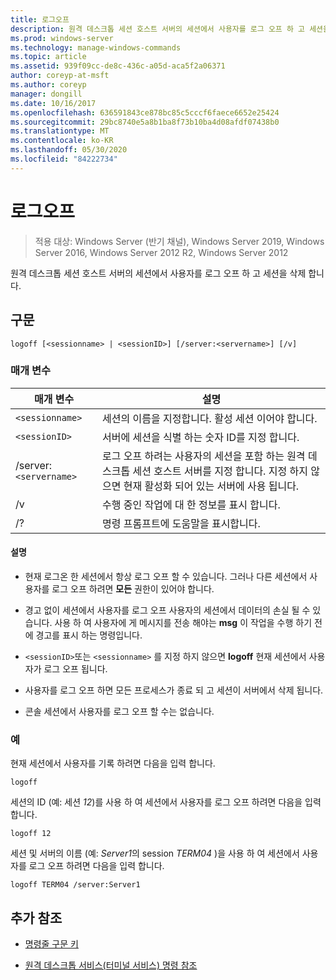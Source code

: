 ```yaml
---
title: 로그오프
description: 원격 데스크톱 세션 호스트 서버의 세션에서 사용자를 로그 오프 하 고 세션을 삭제 하는 logoff 명령에 대 한 참조 항목입니다.
ms.prod: windows-server
ms.technology: manage-windows-commands
ms.topic: article
ms.assetid: 939f09cc-de8c-436c-a05d-aca5f2a06371
author: coreyp-at-msft
ms.author: coreyp
manager: dongill
ms.date: 10/16/2017
ms.openlocfilehash: 636591843ce878bc85c5cccf6faece6652e25424
ms.sourcegitcommit: 29bc8740e5a8b1ba8f73b10ba4d08afdf07438b0
ms.translationtype: MT
ms.contentlocale: ko-KR
ms.lasthandoff: 05/30/2020
ms.locfileid: "84222734"
---
```

# <a name="logoff"></a>로그오프

> 적용 대상: Windows Server (반기 채널), Windows Server 2019, Windows Server 2016, Windows Server 2012 R2, Windows Server 2012

원격 데스크톱 세션 호스트 서버의 세션에서 사용자를 로그 오프 하 고 세션을 삭제 합니다.

## <a name="syntax"></a>구문
```
logoff [<sessionname> | <sessionID>] [/server:<servername>] [/v]
```

### <a name="parameters"></a>매개 변수

| 매개 변수 | 설명 |
| --------- | ----------- |
| `<sessionname>` | 세션의 이름을 지정합니다. 활성 세션 이어야 합니다.|
| `<sessionID>` | 서버에 세션을 식별 하는 숫자 ID를 지정 합니다. |
| /server:`<servername>` | 로그 오프 하려는 사용자의 세션을 포함 하는 원격 데스크톱 세션 호스트 서버를 지정 합니다. 지정 하지 않으면 현재 활성화 되어 있는 서버에 사용 됩니다. |
| /v | 수행 중인 작업에 대 한 정보를 표시 합니다. |
| /? | 명령 프롬프트에 도움말을 표시합니다. |

#### <a name="remarks"></a>설명

- 현재 로그온 한 세션에서 항상 로그 오프 할 수 있습니다. 그러나 다른 세션에서 사용자를 로그 오프 하려면 **모든** 권한이 있어야 합니다.

- 경고 없이 세션에서 사용자를 로그 오프 사용자의 세션에서 데이터의 손실 될 수 있습니다. 사용 하 여 사용자에 게 메시지를 전송 해야는 **msg** 이 작업을 수행 하기 전에 경고를 표시 하는 명령입니다.

- `<sessionID>`또는 `<sessionname>` 를 지정 하지 않으면 **logoff** 현재 세션에서 사용자가 로그 오프 됩니다.

- 사용자를 로그 오프 하면 모든 프로세스가 종료 되 고 세션이 서버에서 삭제 됩니다.

- 콘솔 세션에서 사용자를 로그 오프 할 수는 없습니다.

### <a name="examples"></a>예

현재 세션에서 사용자를 기록 하려면 다음을 입력 합니다.

```
logoff
```

세션의 ID (예: 세션 *12*)를 사용 하 여 세션에서 사용자를 로그 오프 하려면 다음을 입력 합니다.

```
logoff 12
```

세션 및 서버의 이름 (예: *Server1*의 session *TERM04* )을 사용 하 여 세션에서 사용자를 로그 오프 하려면 다음을 입력 합니다.

```
logoff TERM04 /server:Server1
```

## <a name="additional-references"></a>추가 참조

- [명령줄 구문 키](command-line-syntax-key.md)

- [원격 데스크톱 서비스(터미널 서비스) 명령 참조](remote-desktop-services-terminal-services-command-reference.md)
